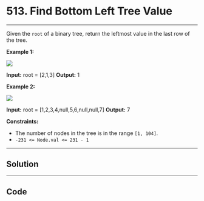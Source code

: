 # 513. Find Bottom Left Tree Value

---

Given the `root` of a binary tree, return the leftmost value in the last row of the tree.

 

**Example 1:**

![](https://assets.leetcode.com/uploads/2020/12/14/tree1.jpg)


**Input:** root = [2,1,3]
**Output:** 1


**Example 2:**

![](https://assets.leetcode.com/uploads/2020/12/14/tree2.jpg)


**Input:** root = [1,2,3,4,null,5,6,null,null,7]
**Output:** 7


 

**Constraints:**

  * The number of nodes in the tree is in the range `[1, 104]`.
  * `-231 <= Node.val <= 231 - 1`

---

## Solution



---

## Code
```python


```